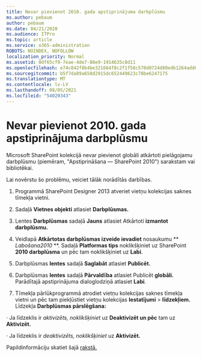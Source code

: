 ```yaml
---
title: Nevar pievienot 2010. gada apstiprinājuma darbplūsmu
ms.author: pebaum
author: pebaum
ms.date: 04/21/2020
ms.audience: ITPro
ms.topic: article
ms.service: o365-administration
ROBOTS: NOINDEX, NOFOLLOW
localization_priority: Normal
ms.assetid: 0df65cf9-7eae-4de7-88e9-1914635c8d11
ms.openlocfilehash: e74c842f8b4be321664f8c2f1f58c570d0724d80edb1264add0647bf313bc82f
ms.sourcegitcommit: b5f7da89a650d2915dc652449623c78be6247175
ms.translationtype: MT
ms.contentlocale: lv-LV
ms.lasthandoff: 08/05/2021
ms.locfileid: "54020343"
---
```

# <a name="unable-to-add-2010-approval-workflow"></a>Nevar pievienot 2010. gada apstiprinājuma darbplūsmu

Microsoft SharePoint kolekcijā nevar pievienot globāli atkārtoti pielāgojamu darbplūsmu (piemēram, "Apstiprināšana — SharePoint 2010") sarakstam vai bibliotēkai.
  
Lai novērstu šo problēmu, veiciet tālāk norādītās darbības. 
  
1. Programmā SharePoint Designer 2013 atveriet vietņu kolekcijas saknes tīmekļa vietni.
  
2. Sadaļā **Vietnes objekti** atlasiet **Darbplūsmas.** 
  
3. Lentes **Darbplūsmas** sadaļā **Jauns** atlasiet Atkārtoti **izmantot darbplūsmu.** 
  
4. Veidlapā **Atkārtotas darbplūsmas izveide ievadiet** nosaukumu ** *Labošana2010* **. Sadaļā **Platformas tips** noklikšķiniet uz SharePoint **2010 darbplūsma** un pēc tam noklikšķiniet uz **Labi**. 
  
1. Darbplūsmas **lentes** sadaļā **Saglabāt** atlasiet **Publicēt.** 
  
2. Darbplūsmas **lentes** sadaļā **Pārvaldība** atlasiet Publicēt **globāli.** Parādītajā apstiprinājuma dialoglodziņā atlasiet **Labi**. 
  
3. Tīmekļa pārlūkprogrammā atrodiet vietņu kolekcijas saknes tīmekļa vietni un pēc tam piekļūstiet vietņu kolekcijas **Iestatījumi** \> **līdzekļiem.** Līdzekļa **Darbplūsmas pārslēgšana:** 
  
· Ja līdzeklis ir *aktivizēts, noklikšķiniet* uz **Deaktivizēt un pēc** tam uz **Aktivizēt.** 
  
· Ja līdzeklis ir *deaktivizēts, noklikšķiniet* uz **Aktivizēt.** 
  
Papildinformāciju skatiet šajā [rakstā.](https://go.microsoft.com/fwlink/?linkid=2047770&amp;clcid=0x409)
  

